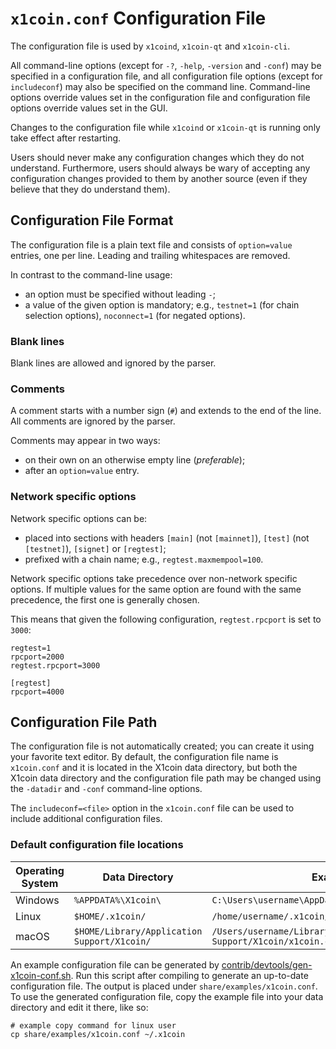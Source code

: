 # `x1coin.conf` Configuration File

The configuration file is used by `x1coind`, `x1coin-qt` and `x1coin-cli`.

All command-line options (except for `-?`, `-help`, `-version` and `-conf`) may be specified in a configuration file, and all configuration file options (except for `includeconf`) may also be specified on the command line. Command-line options override values set in the configuration file and configuration file options override values set in the GUI.

Changes to the configuration file while `x1coind` or `x1coin-qt` is running only take effect after restarting.

Users should never make any configuration changes which they do not understand. Furthermore, users should always be wary of accepting any configuration changes provided to them by another source (even if they believe that they do understand them).

## Configuration File Format

The configuration file is a plain text file and consists of `option=value` entries, one per line. Leading and trailing whitespaces are removed.

In contrast to the command-line usage:
- an option must be specified without leading `-`;
- a value of the given option is mandatory; e.g., `testnet=1` (for chain selection options), `noconnect=1` (for negated options).

### Blank lines

Blank lines are allowed and ignored by the parser.

### Comments

A comment starts with a number sign (`#`) and extends to the end of the line. All comments are ignored by the parser.

Comments may appear in two ways:
- on their own on an otherwise empty line (_preferable_);
- after an `option=value` entry.

### Network specific options

Network specific options can be:
- placed into sections with headers `[main]` (not `[mainnet]`), `[test]` (not `[testnet]`), `[signet]` or `[regtest]`;
- prefixed with a chain name; e.g., `regtest.maxmempool=100`.

Network specific options take precedence over non-network specific options.
If multiple values for the same option are found with the same precedence, the
first one is generally chosen.

This means that given the following configuration, `regtest.rpcport` is set to `3000`:

```
regtest=1
rpcport=2000
regtest.rpcport=3000

[regtest]
rpcport=4000
```

## Configuration File Path

The configuration file is not automatically created; you can create it using your favorite text editor. By default, the configuration file name is `x1coin.conf` and it is located in the X1coin data directory, but both the X1coin data directory and the configuration file path may be changed using the `-datadir` and `-conf` command-line options.

The `includeconf=<file>` option in the `x1coin.conf` file can be used to include additional configuration files.

### Default configuration file locations

Operating System | Data Directory | Example Path
-- | -- | --
Windows | `%APPDATA%\X1coin\` | `C:\Users\username\AppData\Roaming\X1coin\x1coin.conf`
Linux | `$HOME/.x1coin/` | `/home/username/.x1coin/x1coin.conf`
macOS | `$HOME/Library/Application Support/X1coin/` | `/Users/username/Library/Application Support/X1coin/x1coin.conf`

An example configuration file can be generated by [contrib/devtools/gen-x1coin-conf.sh](../contrib/devtools/gen-x1coin-conf.sh).
Run this script after compiling to generate an up-to-date configuration file.
The output is placed under `share/examples/x1coin.conf`.
To use the generated configuration file, copy the example file into your data directory and edit it there, like so:

```
# example copy command for linux user
cp share/examples/x1coin.conf ~/.x1coin
```
